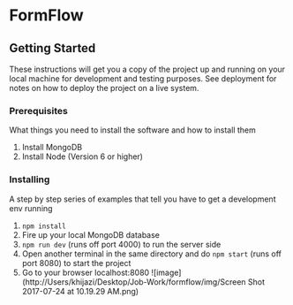 
# FormFlow

## Getting Started

These instructions will get you a copy of the project up and running on your local machine for development and testing purposes. See deployment for notes on how to deploy the project on a live system.

### Prerequisites

What things you need to install the software and how to install them

1. Install MongoDB
2. Install Node (Version 6 or higher)

### Installing

A step by step series of examples that tell you have to get a development env running

1. `npm install`
2. Fire up your local MongoDB database
3. `npm run dev` (runs off port 4000) to run the server side
4. Open another terminal in the same directory and do `npm start` (runs off port 8080) to start the project
5. Go to your browser localhost:8080
![image](http://Users/khijazi/Desktop/Job-Work/formflow/img/Screen Shot 2017-07-24 at 10.19.29 AM.png)
